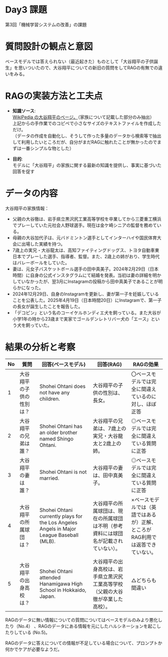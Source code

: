 # Day3 課題

第3回「機械学習システムの改善」の課題

# 質問設計の観点と意図
ベースモデルでは答えられない（最近起きた）ものとして「大谷翔平の子供誕生」を思いついたので、大谷翔平についての新旧の質問をしてRAGの有無での違いをみる。


# RAGの実装方法と工夫点
* **知識ソース**:   
[WikiPedia の大谷翔平のページ。](https://ja.wikipedia.org/wiki/%E5%A4%A7%E8%B0%B7%E7%BF%94%E5%B9%B3)（家族について記載した部分のみ抽出）  
上記からの手作業でのコピペで小さなサイズのテキストファイルを作成しただけ。　   
（データの作成を自動化し、そうして作った多量のデータから検索等で抽出して利用したいところだが、自分がまだRAGに触れたことが無かったのでまずは一番シンプルな物とした）

* **目的**: <br>モデルに「大谷翔平」の家族に関する最新の知識を提供し、事実に基づいた回答を促す


# データの内容
大谷翔平の家族情報：
- 父親の大谷徹は、岩手県立黒沢尻工業高等学校を卒業してから三菱重工横浜でプレーしていた元社会人野球選手。現在は金ケ崎シニアの監督を務めている。
- 母親の大谷加代子は、元バドミントン選手としてインターハイや国民体育大会に出場した実績を持つ。
- 7歳上の実兄・大谷龍太は、高知ファイティングドッグス、トヨタ自動車東日本でプレーした選手、指導者、監督。また、2歳上の姉がおり、学生時代はバレーボールをしていた。
- 妻は、元女子バスケットボール選手の田中真美子。2024年2月29日（日本時間）に自身の公式インスタグラムにて結婚を発表。当初は妻の詳細を明かしていなかったが、翌3月にInstagramの投稿から田中真美子であることが明らかになった。
- 2024年12月29日、自身のInstagramを更新し、妻が第一子を妊娠していることを公表した。2025年4月19日（日本時間20日）にInstagramで、第一子の長女が誕生したことを報告した。
- 「デコピン」という名のコーイケルホンディエ犬を飼っている。また大谷が小学1年の時から23歳まで実家でゴールデンレトリバー犬の「エース」という犬を飼っていた。


# 結果の分析と考察

| No | 質問 | 回答(ベースモデル) | 回答(RAG) | RAGの効果 |
| -- | --- | ------- | ------- | ------- |
| 1 | 大谷翔平の子供の性別は？ | Shohei Ohtani does not have any children. | 大谷翔平の子供の性別は、長女。 | 〇ベースモデルでは完全に間違えているのに対し、ほぼ正答 |
| 2 | 大谷翔平の兄弟は誰？ | Shohei Ohtani has an older brother named Shingo Ohtani. | 大谷翔平の兄弟は、7歳上の実兄・大谷龍太と2歳上の姉。 | ◎ベースモデルでは完全に間違えている質問に正答 |
| 3 | 大谷翔平の妻は誰？ | Shohei Ohtani is not married. | 大谷翔平の妻は、田中真美子。 | ◎ベースモデルでは完全に間違えている質問に正答 |
| 4 | 大谷翔平の所属球団は？ | Shohei Ohtani currently plays for the Los Angeles Angels in Major League Baseball (MLB). | 大谷翔平の所属球団は、現在の所属球団は不明（参考資料には球団名が記載されていない）。 | ×ベースモデルでは（英語ではあるが）正解、ところがRAG利用では返答できていない。 |
| 5 | 大谷翔平の出身高校は？ | Shohei Ohtani attended Hanamigawa High School in Hokkaido, Japan. | 大谷翔平の出身高校は、岩手県立黒沢尻工業高等学校（父親の大谷徹が卒業した高校）。 | △どちらも間違い |

RAGのデータに無い情報についての質問についてはベースモデルのみより悪化したり（No.4） 、RAGのデータにある情報を元にしたハルシネーションを起こしたりしている (No.5)。

RAGのデータに答えについての情報が不足している場合について、プロンプトか何かでケアが必要なようだ。

